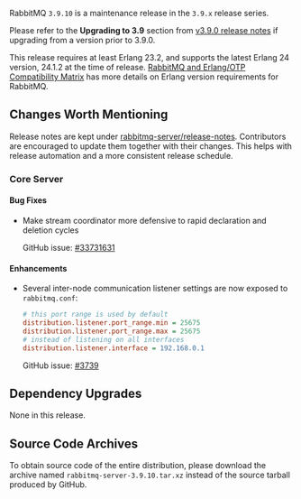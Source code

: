 RabbitMQ `3.9.10` is a maintenance release in the `3.9.x` release series.

Please refer to the **Upgrading to 3.9** section from [v3.9.0 release notes](https://github.com/rabbitmq/rabbitmq-server/releases/tag/v3.9.0) if upgrading from a version prior to 3.9.0.

This release requires at least Erlang 23.2, and supports the latest Erlang 24 version, 24.1.2 at the time of release. [RabbitMQ and Erlang/OTP Compatibility Matrix](https://www.rabbitmq.com/which-erlang.html) has more details on Erlang version requirements for RabbitMQ.



## Changes Worth Mentioning

Release notes are kept under [rabbitmq-server/release-notes](https://github.com/rabbitmq/rabbitmq-server/tree/v3.9.x/release-notes).
Contributors are encouraged to update them together with their changes. This helps with release automation and a more consistent release schedule.

### Core Server

#### Bug Fixes

 * Make stream coordinator more defensive to rapid declaration and deletion cycles

   GitHub issue: [#33731631](https://github.com/rabbitmq/rabbitmq-server/pull/3731)

#### Enhancements

 * Several inter-node communication listener settings are now exposed to `rabbitmq.conf`:

   ``` ini
   # this port range is used by default
   distribution.listener.port_range.min = 25675
   distribution.listener.port_range.max = 25675
   # instead of listening on all interfaces
   distribution.listener.interface = 192.168.0.1
   ```

   GitHub issue: [#3739](https://github.com/rabbitmq/rabbitmq-server/issues/3739)



## Dependency Upgrades

None in this release.


## Source Code Archives

To obtain source code of the entire distribution, please download the archive named `rabbitmq-server-3.9.10.tar.xz`
instead of the source tarball produced by GitHub.
